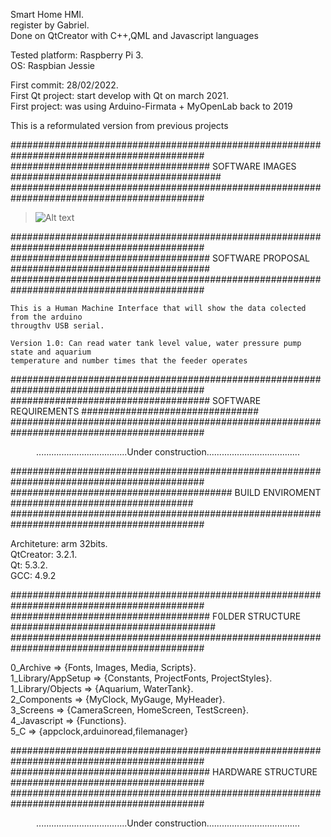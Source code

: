 Smart Home HMI.\
register by Gabriel.\
Done on QtCreator with C++,QML and Javascript languages

Tested platform: Raspberry Pi 3.\
OS: Raspbian Jessie

First commit: 28/02/2022.\
First Qt project: start develop with Qt on march 2021.\
First project: was using Arduino-Firmata + MyOpenLab back to 2019

This is a reformulated version from previous projects

###########################################################################################
#################################### SOFTWARE IMAGES ######################################
###########################################################################################

>![Alt text](https://i.imgur.com/VWiPWgw.png "Qt/Arduino HMI")

###########################################################################################
#################################### SOFTWARE PROPOSAL ####################################
###########################################################################################

    This is a Human Machine Interface that will show the data colected from the arduino
    througthv USB serial.

    Version 1.0: Can read water tank level value, water pressure pump state and aquarium
    temperature and number times that the feeder operates

###########################################################################################
#################################### SOFTWARE REQUIREMENTS ################################
###########################################################################################
<p align="center">
....................................Under construction.....................................
<p>
###########################################################################################
######################################## BUILD ENVIROMENT #################################
###########################################################################################

Architeture: arm 32bits.\
QtCreator: 3.2.1.\
Qt: 5.3.2.\
GCC: 4.9.2

###########################################################################################
#################################### F0LDER STRUCTURE #####################################
###########################################################################################

0_Archive          => {Fonts, Images, Media, Scripts}.\
1_Library/AppSetup => {Constants, ProjectFonts, ProjectStyles}.\
1_Library/Objects  => {Aquarium, WaterTank}.\
2_Components       => {MyClock, MyGauge, MyHeader}.\
3_Screens          => {CameraScreen, HomeScreen, TestScreen}.\
4_Javascript       => {Functions}.\
5_C                => {appclock,arduinoread,filemanager}

###########################################################################################
#################################### HARDWARE STRUCTURE ###################################
###########################################################################################
<p align="center">
....................................Under construction.....................................
<p>
